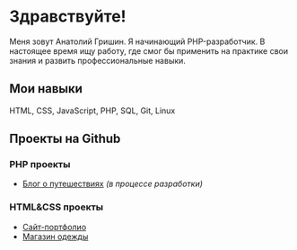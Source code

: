 # Здравствуйте! 
Меня зовут Анатолий Гришин. Я начинающий PHP-разработчик. В настоящее время ищу работу, где смог бы применить на практике свои знания и развить профессиональные навыки.
## Мои навыки
HTML, CSS, JavaScript, PHP, SQL, Git, Linux
## Проекты на Github
### PHP проекты
+ [Блог о путешествиях](https://github.com/trolleyfun/BlogWebSite) *(в процессе разработки)*
### HTML&CSS проекты
+ [Сайт-портфолио](https://github.com/trolleyfun/PortfolioWebSite)
+ [Магазин одежды](https://github.com/trolleyfun/ClothesShopWebSite)

<!--
**trolleyfun/trolleyfun** is a ✨ _special_ ✨ repository because its `README.md` (this file) appears on your GitHub profile.

Here are some ideas to get you started:

- 🔭 I’m currently working on ...
- 🌱 I’m currently learning ...
- 👯 I’m looking to collaborate on ...
- 🤔 I’m looking for help with ...
- 💬 Ask me about ...
- 📫 How to reach me: ...
- 😄 Pronouns: ...
- ⚡ Fun fact: ...
-->
